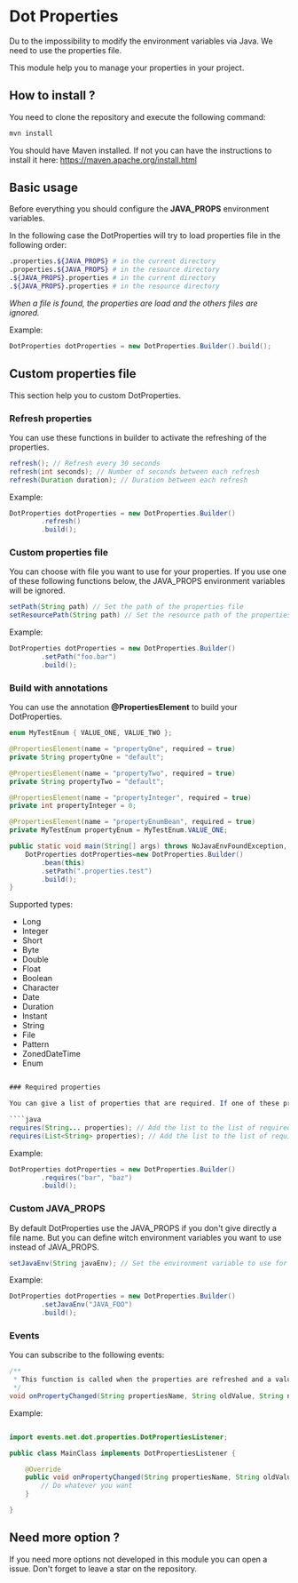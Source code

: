 # Dot Properties

Du to the impossibility to modify the environment variables via Java.
We need to use the properties file.

This module help you to manage your properties in your project.

## How to install ?

You need to clone the repository and execute the following command:
````bash
mvn install
````

You should have Maven installed. If not you can have the instructions to install it here: https://maven.apache.org/install.html

## Basic usage

Before everything you should configure the **JAVA_PROPS** environment variables.

In the following case the DotProperties will try to load properties file in the following order:

````bash
.properties.${JAVA_PROPS} # in the current directory
.properties.${JAVA_PROPS} # in the resource directory
.${JAVA_PROPS}.properties # in the current directory
.${JAVA_PROPS}.properties # in the resource directory
````

_When a file is found, the properties are load and the others files are ignored._

Example:
```java
DotProperties dotProperties = new DotProperties.Builder().build();
```

## Custom properties file

This section help you to custom DotProperties.

### Refresh properties

You can use these functions in builder to activate the refreshing of the properties.

````java
refresh(); // Refresh every 30 seconds
refresh(int seconds); // Number of seconds between each refresh
refresh(Duration duration); // Duration between each refresh
````

Example:
````java
DotProperties dotProperties = new DotProperties.Builder()
        .refresh()
        .build();
````

### Custom properties file

You can choose with file you want to use for your properties. If you use one of these following functions below, the JAVA_PROPS environment variables will be ignored.

````java
setPath(String path) // Set the path of the properties file
setResourcePath(String path) // Set the resource path of the properties file
````

Example:
````java
DotProperties dotProperties = new DotProperties.Builder()
        .setPath("foo.bar")
        .build();
````

### Build with annotations

You can use the annotation **@PropertiesElement** to build your DotProperties.

`````java
enum MyTestEnum { VALUE_ONE, VALUE_TWO };

@PropertiesElement(name = "propertyOne", required = true)
private String propertyOne = "default";

@PropertiesElement(name = "propertyTwo", required = true)
private String propertyTwo = "default";

@PropertiesElement(name = "propertyInteger", required = true)
private int propertyInteger = 0;

@PropertiesElement(name = "propertyEnumBean", required = true)
private MyTestEnum propertyEnum = MyTestEnum.VALUE_ONE;

public static void main(String[] args) throws NoJavaEnvFoundException, PropertiesAreMissingException, IOException{
    DotProperties dotProperties=new DotProperties.Builder()
        .bean(this)
        .setPath(".properties.test")
        .build();
}
`````

Supported types:
- Long
- Integer
- Short
- Byte
- Double
- Float
- Boolean
- Character
- Date
- Duration
- Instant
- String
- File
- Pattern
- ZonedDateTime
- Enum

````java

### Required properties

You can give a list of properties that are required. If one of these properties is not found, an exception will be thrown.

````java
requires(String... properties); // Add the list to the list of required properties
requires(List<String> properties); // Add the list to the list of required properties
````

Example:
````java
DotProperties dotProperties = new DotProperties.Builder()
        .requires("bar", "baz")
        .build();
````

### Custom JAVA_PROPS

By default DotProperties use the JAVA_PROPS if you don't give directly a file name. But you can define witch environment variables you want to use instead of JAVA_PROPS.

````java
setJavaEnv(String javaEnv); // Set the environment variable to use for the properties file
````

Example:
````java
DotProperties dotProperties = new DotProperties.Builder()
        .setJavaEnv("JAVA_FOO")
        .build();
````

### Events

You can subscribe to the following events:
````java
/**
 * This function is called when the properties are refreshed and a value was updated.
 */
void onPropertyChanged(String propertiesName, String oldValue, String newValue);
````
Example:

````java

import events.net.dot.properties.DotPropertiesListener;

public class MainClass implements DotPropertiesListener {

    @Override
    public void onPropertyChanged(String propertiesName, String oldValue, String newValue) {
        // Do whatever you want
    }

}

````


## Need more option ?

If you need more options not developed in this module you can open a issue.
Don't forget to leave a star on the repository.